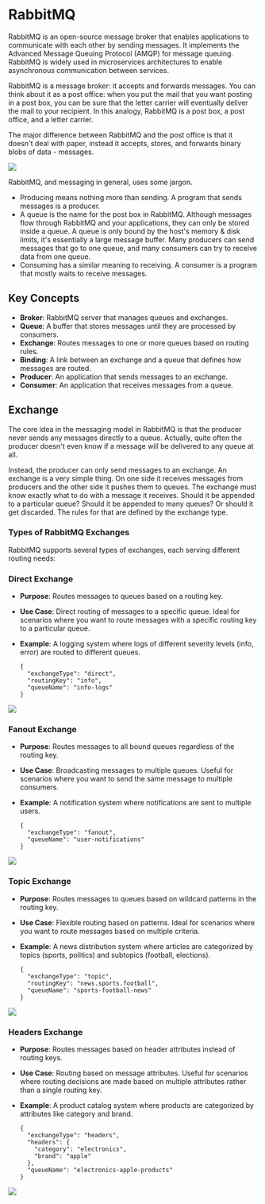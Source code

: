 # RabbitMQ
RabbitMQ is an open-source message broker that enables applications to communicate with each other by sending messages. It implements the Advanced Message Queuing Protocol (AMQP) for message queuing. RabbitMQ is widely used in microservices architectures to enable asynchronous communication between services.


RabbitMQ is a message broker: it accepts and forwards messages. You can think about it as a post office: when you put the mail that you want posting in a post box, you can be sure that the letter carrier will eventually deliver the mail to your recipient. In this analogy, RabbitMQ is a post box, a post office, and a letter carrier.

The major difference between RabbitMQ and the post office is that it doesn't deal with paper, instead it accepts, stores, and forwards binary blobs of data - messages.

<img src="https://github.com/user-attachments/assets/53d336c5-f0a8-401d-9ab5-da4fc38c2252">


RabbitMQ, and messaging in general, uses some jargon.
- Producing means nothing more than sending. A program that sends messages is a producer.
- A queue is the name for the post box in RabbitMQ. Although messages flow through RabbitMQ and your applications, they can only be stored inside a queue. A queue is only bound by the host's memory & disk limits, it's essentially a large message buffer. Many producers can send messages that go to one queue, and many consumers can try to receive data from one queue.
- Consuming has a similar meaning to receiving. A consumer is a program that mostly waits to receive messages.

## Key Concepts
- **Broker**: RabbitMQ server that manages queues and exchanges.
- **Queue**: A buffer that stores messages until they are processed by consumers.
- **Exchange**: Routes messages to one or more queues based on routing rules.
- **Binding**: A link between an exchange and a queue that defines how messages are routed.
- **Producer**: An application that sends messages to an exchange.
- **Consumer**: An application that receives messages from a queue.

## Exchange
The core idea in the messaging model in RabbitMQ is that the producer never sends any messages directly to a queue. Actually, quite often the producer doesn't even know if a message will be delivered to any queue at all.

Instead, the producer can only send messages to an exchange. An exchange is a very simple thing. On one side it receives messages from producers and the other side it pushes them to queues. The exchange must know exactly what to do with a message it receives. Should it be appended to a particular queue? Should it be appended to many queues? Or should it get discarded. The rules for that are defined by the exchange type.

### Types of RabbitMQ Exchanges
RabbitMQ supports several types of exchanges, each serving different routing needs:

### Direct Exchange
- **Purpose**: Routes messages to queues based on a routing key.
- **Use Case**: Direct routing of messages to a specific queue. Ideal for scenarios where you want to route messages with a specific routing key to a particular queue.
- **Example**: A logging system where logs of different severity levels (info, error) are routed to different queues.

	```
	{
	  "exchangeType": "direct",
	  "routingKey": "info",
	  "queueName": "info-logs"
	}
	```

<img src="https://github.com/user-attachments/assets/70e32b49-9bf5-4753-b92c-64bd14aae5d8">

### Fanout Exchange
- **Purpose**: Routes messages to all bound queues regardless of the routing key.
- **Use Case**: Broadcasting messages to multiple queues. Useful for scenarios where you want to send the same message to multiple consumers.
- **Example**: A notification system where notifications are sent to multiple users.
	
	```
	{
	  "exchangeType": "fanout",
	  "queueName": "user-notifications"
	}
	```

<img src="https://github.com/user-attachments/assets/9e244222-0c98-42bb-87e8-cc47b91667b6">

### Topic Exchange
- **Purpose**: Routes messages to queues based on wildcard patterns in the routing key.
- **Use Case**: Flexible routing based on patterns. Ideal for scenarios where you want to route messages based on multiple criteria.
- **Example**: A news distribution system where articles are categorized by topics (sports, politics) and subtopics (football, elections).
	
	```
	{
	  "exchangeType": "topic",
	  "routingKey": "news.sports.football",
	  "queueName": "sports-football-news"
	}
	```

<img src="https://github.com/user-attachments/assets/8ae9de43-f7bf-472b-8078-ad4efe45ff74">

### Headers Exchange
- **Purpose**: Routes messages based on header attributes instead of routing keys.
- **Use Case**: Routing based on message attributes. Useful for scenarios where routing decisions are made based on multiple attributes rather than a single routing key.
- **Example**: A product catalog system where products are categorized by attributes like category and brand.
	
	```
	{
	  "exchangeType": "headers",
	  "headers": {
		"category": "electronics",
		"brand": "apple"
	  },
	  "queueName": "electronics-apple-products"
	}
	```

<img src="https://github.com/user-attachments/assets/62b84cda-3f61-402d-a135-2a53b4a39bc5">




